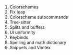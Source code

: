 1. Colorschemes
2. Fix leap
2. Colorscheme autocommands
3. Tree-sitter
4. Splits and buffers
5. UI uniformity
6. Keybinds
7. Spelling and math dictionary
8. Snippets and Vimtex
